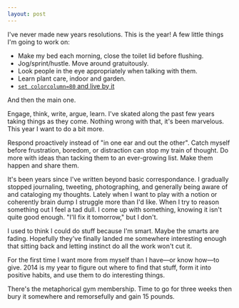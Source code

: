 ```yaml
---
layout: post
---
```


I've never made new years resolutions. This is the year! A few
little things I'm going to work on:

* Make my bed each morning, close the toilet lid before flushing.
* Jog/sprint/hustle. Move around gratuitously.
* Look people in the eye appropriately when talking with them.
* Learn plant care, indoor and garden.
* [`set colorcolumn=80` and live by it](http://programmers.stackexchange.com/a/148678)

And then the main one.

Engage, think, write, argue, learn. I've skated along the past few years
taking things as they come. Nothing wrong with that, it's been
marvelous. This year I want to do a bit more.

Respond proactively instead of "in one ear and out the other". Catch
myself before frustration, boredom, or distraction can stop my train of
thought. Do more with ideas than tacking them to an ever-growing list.
Make them happen and share them.

It's been years since I've written beyond basic correspondance. I
gradually stopped journaling, tweeting, photographing, and generally
being aware of and cataloging my thoughts. Lately when I want to play
with a notion or coherently brain dump I struggle more than I'd like.
When I try to reason something out I feel a tad dull. I come up
with something, knowing it isn't quite good enough. "I'll fix it
tomorrow," but I don't.

I used to think I could do stuff because I'm smart. Maybe the
smarts are fading. Hopefully they've finally landed me somewhere
interesting enough that sitting back and letting instinct do all the
work won't cut it.

For the first time I want more from myself than I have—or know how—to
give. 2014 is my year to figure out where to find that stuff, form it
into positive habits, and use them to do interesting things.

There's the metaphorical gym membership. Time to go for
three weeks then bury it somewhere and remorsefully and gain 15 pounds.
